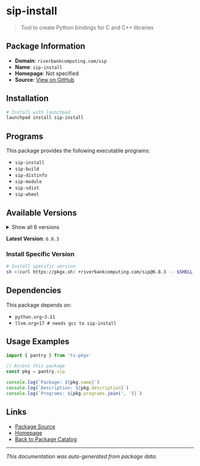 # sip-install

> Tool to create Python bindings for C and C++ libraries

## Package Information

- **Domain**: `riverbankcomputing.com/sip`
- **Name**: `sip-install`
- **Homepage**: Not specified
- **Source**: [View on GitHub](https://github.com/pkgxdev/pantry/tree/main/projects/riverbankcomputing.com/sip/package.yml)

## Installation

```bash
# Install with launchpad
launchpad install sip-install
```

## Programs

This package provides the following executable programs:

- `sip-install`
- `sip-build`
- `sip-distinfo`
- `sip-module`
- `sip-sdist`
- `sip-wheel`

## Available Versions

<details>
<summary>Show all 6 versions</summary>

- `6.8.3`, `6.8.2`, `6.8.1`, `6.8.0`, `6.7.11`
- `6.7.0`

</details>

**Latest Version**: `6.8.3`

### Install Specific Version

```bash
# Install specific version
sh <(curl https://pkgx.sh) +riverbankcomputing.com/sip@6.8.3 -- $SHELL -i
```

## Dependencies

This package depends on:

- `python.org~3.11`
- `llvm.org<17 # needs gcc to sip-install`

## Usage Examples

```typescript
import { pantry } from 'ts-pkgx'

// Access this package
const pkg = pantry.sip

console.log(`Package: ${pkg.name}`)
console.log(`Description: ${pkg.description}`)
console.log(`Programs: ${pkg.programs.join(', ')}`)
```

## Links

- [Package Source](https://github.com/pkgxdev/pantry/tree/main/projects/riverbankcomputing.com/sip/package.yml)
- [Homepage](#)
- [Back to Package Catalog](../../package-catalog.md)

---

*This documentation was auto-generated from package data.*
